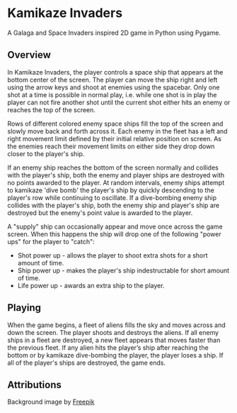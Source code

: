 # Kamikaze Invaders
A Galaga and Space Invaders inspired 2D game in Python using Pygame.

## Overview
In Kamikaze Invaders, the player controls a space ship that appears at the
bottom center of the screen. The player can move the ship right and left using
the arrow keys and shoot at enemies using the spacebar. Only one shot at a time
is possible in normal play, i.e. while one shot is in play the player can not
fire another shot until the current shot either hits an enemy or reaches the
top of the screen.

Rows of different colored enemy space ships fill the top of the screen and
slowly move back and forth across it. Each enemy in the fleet has a left
and right movement limit defined by their initial relative position on screen.
As the enemies reach their movement limits on either side they drop down
closer to the player's ship.

If an enemy ship reaches the bottom of the screen normally and collides with
the player's ship, both the enemy and player ships are destroyed with no points
awarded to the player. At random intervals, enemy ships attempt to kamikaze
'dive bomb' the player's ship by quickly descending to the player's row while
continuing to oscillate. If a dive-bombing enemy ship collides with the
player's ship, both the enemy ship and player's ship are destroyed but the
enemy's point value is awarded to the player.

A "supply" ship can occasionally appear and move once across the game screen.
When this happens the ship will drop one of the following "power ups" for the
player to "catch":

* Shot power up - allows the player to shoot extra shots for a short amount of
  time.
* Ship power up - makes the player's ship indestructable for short amount of
  time.
* Life power up - awards an extra ship to the player.

## Playing
When the game begins, a fleet of aliens fills the sky and moves across and down
the screen. The player shoots and destroys the aliens. If all enemy ships in a
fleet are destroyed, a new fleet appears that moves faster than the previous
fleet. If any alien hits the player’s ship after reaching the bottom or by
kamikaze dive-bombing the player, the player loses a ship. If all of the
player's ships are destroyed, the game ends.

## Attributions
Background image by <a href="https://www.freepik.com/free-vector/cartoon-galaxy-background-with-planets_14121184.htm#query=space%20background&position=37&from_view=keyword">Freepik</a>
